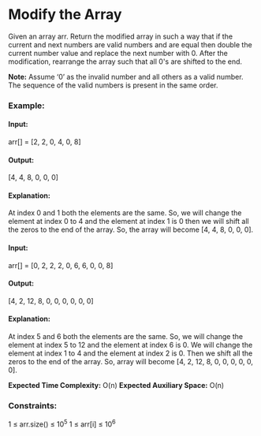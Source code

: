 # Modify the Array
Given an array arr. Return the modified array in such a way that if the current and next numbers are valid numbers and are equal then double the current number value and replace the next number with 0. After the modification, rearrange the array such that all 0's are shifted to the end.

**Note:**
Assume ‘0’ as the invalid number and all others as a valid number.
The sequence of the valid numbers is present in the same order.

### Example:
#### Input:
arr[] = [2, 2, 0, 4, 0, 8] 
#### Output:
[4, 4, 8, 0, 0, 0] 
#### Explanation:
At index 0 and 1 both the elements are the same. So, we will change the element at index 0 to 4 and the element at index 1 is 0 then we will shift all the zeros to the end of the array. So, the array will become [4, 4, 8, 0, 0, 0].

#### Input:
arr[] = [0, 2, 2, 2, 0, 6, 6, 0, 0, 8] 
#### Output:
[4, 2, 12, 8, 0, 0, 0, 0, 0, 0]
#### Explanation:
At index 5 and 6 both the elements are the same. So, we will change the element at index 5 to 12 and the element at index 6 is 0. We will change the element at index 1 to 4 and the element at index 2 is 0. Then we shift all the zeros to the end of the array. So, array will become [4, 2, 12, 8, 0, 0, 0, 0, 0, 0].

**Expected Time Complexity:** O(n)
**Expected Auxiliary Space:** O(n)

### Constraints:
1 ≤ arr.size() ≤ $`10^5`$
1 ≤ arr[i] ≤ $`10^6`$

